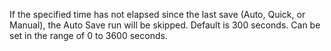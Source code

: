 If the specified time has not elapsed since the last save (Auto, Quick, or Manual), the Auto Save run will be skipped.
Default is 300 seconds.
Can be set in the range of 0 to 3600 seconds.
